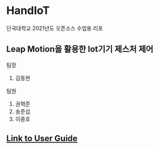 # HandIoT

단국대학교 2021년도 오픈소스 수업용 리포

## Leap Motion을 활용한 Iot기기 제스처 제어

팀장
  1. 김동현

팀원
  1. 권혁준
  2. 송준섭
  3. 이중호


## [Link to User Guide](Manuals/table_of_contents.md)
